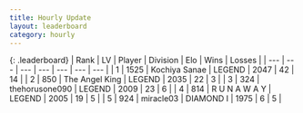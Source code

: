 ```yaml
---
title: Hourly Update
layout: leaderboard
category: hourly
---
```


{: .leaderboard}
| Rank | LV | Player | Division | Elo | Wins | Losses |
| --- | --- | --- | --- | --- | --- | --- |
| <span data-change="1">1</span> | 1525 | <span title="ID: 164871">Kochiya Sanae</span> | LEGEND | <span data-change="18">2047</span> | <span data-change="5">42</span> | <span data-change="1">14</span> |
| <span data-change="-1">2</span> | 850 | <span title="ID: 547162">The Angel King</span> | LEGEND | <span data-change="0">2035</span> | <span data-change="0">22</span> | <span data-change="0">3</span> |
| <span data-change="1">3</span> | 324 | <span title="ID: 426820">thehorusone090</span> | LEGEND | <span data-change="7">2009</span> | <span data-change="4">23</span> | <span data-change="2">6</span> |
| <span data-change="-1">4</span> | 814 | <span title="ID: 66144">R U N A W A Y</span> | LEGEND | <span data-change="0">2005</span> | <span data-change="0">19</span> | <span data-change="0">5</span> |
| <span data-change="0">5</span> | 924 | <span title="ID: 416373">miracle03</span> | DIAMOND I | <span data-change="0">1975</span> | <span data-change="0">6</span> | <span data-change="0">5</span> |